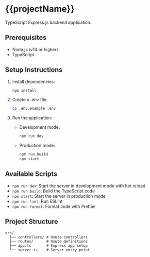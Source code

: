 # {{projectName}}

TypeScript Express.js backend application.

## Prerequisites

- Node.js (v14 or higher)
- TypeScript

## Setup Instructions

1. Install dependencies:
   ```bash
   npm install
   ```

2. Create a .env file:
   ```bash
   cp .env.example .env
   ```

3. Run the application:
   - Development mode:
     ```bash
     npm run dev
     ```
   - Production mode:
     ```bash
     npm run build
     npm start
     ```

## Available Scripts

- `npm run dev`: Start the server in development mode with hot reload
- `npm run build`: Build the TypeScript code
- `npm start`: Start the server in production mode
- `npm run lint`: Run ESLint
- `npm run format`: Format code with Prettier

## Project Structure

```
src/
  ├── controllers/ # Route controllers
  ├── routes/      # Route definitions
  ├── app.ts       # Express app setup
  └── server.ts    # Server entry point
``` 